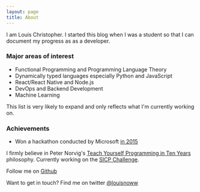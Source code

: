 ```yaml
---
layout: page
title: About
---
```


I am Louis Christopher. I started this blog when I was a student so that I can document my progress as as a developer.

### Major areas of interest

* Functional Programming and Programming Language Theory
* Dynamically typed languages especially Python and JavaScript
* React/React Native and Node.js
* DevOps and Backend Development
* Machine Learning

This list is very likely to expand and only reflects what I'm currently working on.

### Achievements

* Won a hackathon conducted by Microsoft [in 2015](https://i.imgur.com/BbFS9pS.jpg)

I firmly believe in Peter Norvig's [Teach Yourself Programming in Ten Years](http://norvig.com/21-days.html) philosophy.
Currently working on the [SICP Challenge](https://louischristopher.me/sicp-challenge).

Follow me on [Github](https://github.com/louisnow)

Want to get in touch? Find me on twitter [@louisnoww](https://twitter.com/louisnoww)
